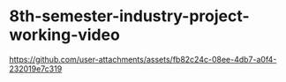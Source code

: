 # 8th-semester-industry-project-working-video

https://github.com/user-attachments/assets/fb82c24c-08ee-4db7-a0f4-232019e7c319

